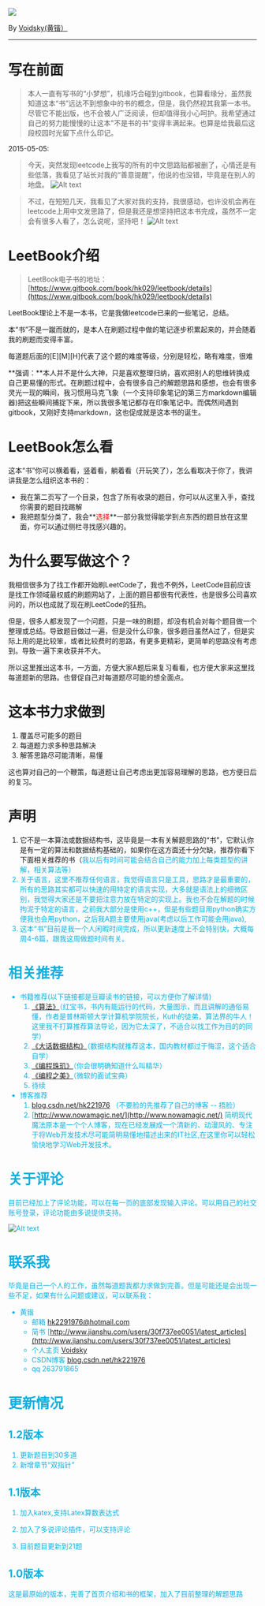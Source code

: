![](146082043110733.png)

 By [Voidsky(黄锴）](https://github.com/hk029)

---
# 写在前面
>本人一直有写书的“小梦想”，机缘巧合碰到gitbook，也算看缘分，虽然我知道这本“书”远达不到想象中的书的概念，但是，我仍然视其我第一本书。尽管它不能出版，也不会被人广泛阅读，但却值得我小心呵护。我希望通过自己的努力能慢慢的让这本"不是书的书"变得丰满起来。也算是给我最后这段校园时光留下点什么印记。

2015-05-05:
>今天，突然发现leetcode上我写的所有的中文思路贴都被删了，心情还是有些低落，我看见了站长对我的“善意提醒”，他说的也没错，毕竟是在别人的地盘。
![Alt text](./1462450627386.png)


>不过，在短短几天，我看见了大家对我的支持，我很感动，也许没机会再在leetcode上用中文发思路了，但是我还是想坚持把这本书完成，虽然不一定会有很多人看了，怎么说呢，坚持吧！
![Alt text](./1462450863918.png)

# LeetBook介绍

>LeetBook电子书的地址：[https://www.gitbook.com/book/hk029/leetbook/details](https://www.gitbook.com/book/hk029/leetbook/details)

LeetBook理论上不是一本书，它是我做leetcode已来的一些笔记，总结。

本“书”不是一蹴而就的，是本人在刷题过程中做的笔记逐步积累起来的，并会随着我的刷题而变得丰富。

每道题后面的[E][M][H]代表了这个题的难度等级，分别是轻松，略有难度，很难

**强调：**本人并不是什么大神，只是喜欢整理归纳，喜欢把别人的思维转换成自己更易懂的形式。在刷题过程中，会有很多自己的解题思路和感想，也会有很多灵光一现的瞬间，我习惯用马克飞象（一个支持印象笔记的第三方markdown编辑器)把这些瞬间捕捉下来，所以我很多笔记都存在印象笔记中。而偶然间遇到gitbook，又刚好支持markdown，这也促成就是这本书的诞生。

# LeetBook怎么看
这本“书”你可以横着看，竖着看，躺着看（开玩笑了），怎么看取决于你了，我讲讲我是怎么组织这本书的：
- 我在第二页写了一个目录，包含了所有收录的题目，你可以从这里入手，查找你需要的题目找踢解
- 我把题型分类了，我会**<font color=red>选择</font>**一部分我觉得能学到点东西的题目放在这里面，你可以通过侧栏寻找感兴趣的。

# 为什么要写做这个？
我相信很多为了找工作都开始刷LeetCode了，我也不例外，LeetCode目前应该是找工作领域最权威的刷题网站了，上面的题目都很有代表性，也是很多公司喜欢问的，所以也成就了现在刷LeetCode的狂热。

但是，很多人都发现了一个问题，只是一味的刷题，却没有机会对每个题目做一个整理或总结。导致题目做过一遍，但是没什么印象，很多题目虽然A过了，但是实际上用的是比较笨，或者比较费时的思路，有更多更精彩，更简单的思路没有考虑到。导致一遍下来收获并不大。

所以这里推出这本书，一方面，方便大家A题后来复习看看，也方便大家来这里找每道题新的思路。也督促自己对每道题尽可能的想全面点。


# 这本书力求做到
1. 覆盖尽可能多的题目
2. 每道题力求多种思路解决
3. 解答思路尽可能清晰，易懂

这也算对自己的一个鞭策，每道题让自己考虑出更加容易理解的思路，也方便日后的复习。


# 声明
1. 它不是一本算法或数据结构书，这毕竟是一本有关解题思路的“书”，它默认你是有一定的算法和数据结构基础的，如果你在这方面还十分欠缺，推荐你看下下面相关推荐的书（<font color=keyblue>我以后有时间可能会结合自己的能力加上每类题型的讲解，相关算法等）
2. 关于语言，这里不推荐任何语言，我觉得语言只是工具，思路才是最重要的，所有的思路其实都可以快速的用特定的语言实现，大多就是语法上的细微区别，我觉得大家还是不要把注意力放在特定的实现上。我也不会在解题的时候拘泥于特定的语言，之前我大部分是使用c++，但是有些题目用python确实方便我也会用python，之后我A题主要使用java(考虑以后工作可能会用java),
2. 这本“书”目前是我一个人闲暇时间完成，所以更新速度上不会特别快，大概每周4-6篇，跟我这周做题时间有关。


# 相关推荐
- 书籍推荐(以下链接都是豆瓣读书的链接，可以方便你了解详情)
  1. [《算法》](https://book.douban.com/subject/10432347/)（红宝书，书内有能运行的代码，大量图示，而且讲解的通俗易懂，作者是普林斯顿大学计算机学院院长，Kuth的徒弟，算法界的牛人！这里我不打算推荐算法导论，因为它太深了，不适合以找工作为目的的同学）
  2. [《大话数据结构》](https://book.douban.com/subject/6424904/)（数据结构就推荐这本，国内教材都过于悔涩，这个适合自学）
  3. [《编程珠玑》](https://book.douban.com/subject/3227098/)（你会很明确知道什么叫精华）
  4. [《编程之美》](https://book.douban.com/subject/3004255/)（微软的面试宝典）
  5. 待续
- 博客推荐
  1. [blog.csdn.net/hk221976](blog.csdn.net/hk221976) （不要脸的先推荐了自己的博客 -- 捂脸）
  2. [http://www.nowamagic.net/](http://www.nowamagic.net/) 简明现代魔法原本是一个个人博客，现在已经发展成一个清新的、动漫风的、专注于将Web开发技术尽可能简明易懂地描述出来的IT社区,在这里你可以轻松愉快地学习Web开发技术。

# 关于评论
目前已经加上了评论功能，可以在每一页的底部发现输入评论。可以用自己的社交账号登录，评论功能由多说提供支持。

![Alt text](./1461598844843.png)
# 联系我
毕竟是自己一个人的工作，虽然每道题我都力求做到完善。但是可能还是会出现一些不足，如果有什么问题或建议，可以联系我：

- 黄锴
  - 邮箱   [hk2291976@hotmail.com](hk2291976@hotmail.com)
  - 简书  [http://www.jianshu.com/users/30f737ee0051/latest_articles](http://www.jianshu.com/users/30f737ee0051/latest_articles)
  - 个人主页 [Voidsky](voidsky.cc) 
  - CSDN博客 [blog.csdn.net/hk221976](blog.csdn.net/hk221976)
  - qq 263791865



# 更新情况
## 1.2版本

1. 更新题目到30多道
2. 新增章节“双指针”

## 1.1版本
1. 加入katex,支持Latex算数表达式

2. 加入了多说评论插件，可以支持评论

3. 目前题目更新到21题

## 1.0版本
这是最原始的版本，完善了首页介绍和书的框架，加入了目前整理的解题思路
